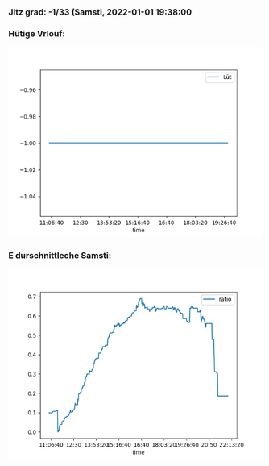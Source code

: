 ### Jitz grad: -1/33 (Samsti, 2022-01-01 19:38:00

### Hütige Vrlouf:
![Graph](Today.png)

### E durschnittleche Samsti:
![Graph](Samsti.png)
